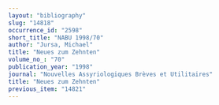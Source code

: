 ```yaml
---
layout: "bibliography"
slug: "14818"
occurrence_id: "2598"
short_title: "NABU 1998/70"
author: "Jursa, Michael"
title: "Neues zum Zehnten"
volume_no_: "70"
publication_year: "1998"
journal: "Nouvelles Assyriologiques Brèves et Utilitaires"
title: "Neues zum Zehnten"
previous_item: "14821"
---
```

